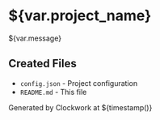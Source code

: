# ${var.project_name}

${var.message}

## Created Files

- `config.json` - Project configuration
- `README.md` - This file

Generated by Clockwork at ${timestamp()}
